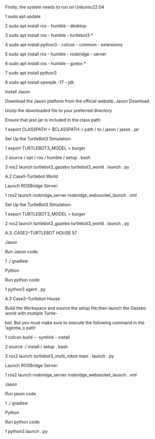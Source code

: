 Firstly, the system needs to run on Unbuntu22.04

1 sudo apt update

2 sudo apt install ros - humble - desktop

3 sudo apt install ros - humble - turtlebot3 *

4 sudo apt install python3 - colcon - common - extensions

5 sudo apt install ros - humble - rosbridge - server

6 sudo apt install ros - humble - gzebo *

7 sudo apt install python3

8 sudo apt install openjdk -17 - jdk

Install Jason

Download the Jason platform from the official website: Jason Download.

Unzip the downloaded file to your preferred directory.

Ensure that jasn.jar is included in the class path:

1 export CLASSPATH = $CLASSPATH :/ path / to / jason / jason . jar

Set Up the TurtleBot3 Simulation:

1 export TURTLEBOT3_MODEL = burger

2 source / opt / ros / humble / setup . bash

3 ros2 launch turtlebot3_gazebo turtlebot3_world . launch . py

A.2 Case1–Turtlebot World

Launch ROSBridge Server:

1 ros2 launch rosbridge_server rosbridge_websocket_launch . xml

Set Up the TurtleBot3 Simulation:

1 export TURTLEBOT3_MODEL = burger

2 ros2 launch turtlebot3_gazebo turtlebot3_world . launch . py

A.3. CASE2–TURTLEBOT HOUSE 57

Jason

Run Jason code:

1 ./ gradlew

Python

Run python code:

1 python3 agent . py

A.3 Case2–Turtlebot House

Build the Workspace and source the setup file,then launch the Gazebo world with multiple Turtle-

bot. But you must make sure to execute the following command in the ’agentw_s path’

1 colcon build -- symlink - install

2 source ./ install / setup . bash

3 ros2 launch turtlebot3_multi_robot main . launch . py

Launch ROSBridge Server:

1 ros2 launch rosbridge_server rosbridge_websocket_launch . xml

Jason

Run jason code

1 ./ gradlew

Python

Run python code:

1 python3 launch . py
